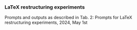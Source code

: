 ### LaTeX restructuring experiments 
Prompts and outputs as described in Tab. 2: Prompts for LaTeX restructuring experiments, 2024, May 1st


